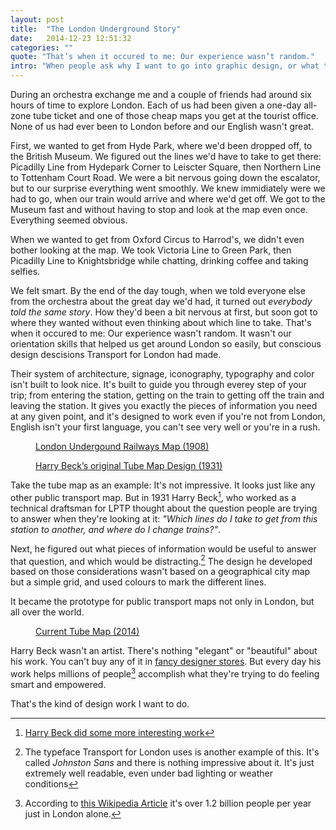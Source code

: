 ```yaml
---
layout: post
title:  "The London Underground Story"
date:   2014-12-23 12:51:32
categories: ""
quote: "That’s when it occured to me: Our experience wasn’t random."
intro: "When people ask why I want to go into graphic design, or what type of design I want to do, this is the story I like to tell them."
---
```


During an orchestra exchange me and a couple of friends had around six hours of time to explore London. Each of us had been given a one-day all-zone tube ticket and one of those cheap maps you get at the tourist office. None of us had ever been to London before and our English wasn't great. 

First, we wanted to get from Hyde Park, where we'd been dropped off, to the British Museum. We figured out the lines we'd have to take to get there: Picadilly Line from Hydepark Corner to Leiscter Square, then Northern Line to Tottenham Court Road. We were a bit nervous going down the escalator, but to our surprise everything went smoothly. We knew immidiately were we had to go, when our train would arrive and where we'd get off. We got to the Museum fast and without having to stop and look at the map even once. Everything seemed obvious.

When we wanted to get from Oxford Circus to Harrod's, we didn't even bother looking at the map. We took Victoria Line to Green Park, then Picadilly Line to Knightsbridge while chatting, drinking coffee and taking selfies.

We felt smart. By the end of the day tough, when we told everyone else from the orchestra about the great day we'd had, it turned out _everybody told the same story_. How they'd been a bit nervous at first, but soon got to where they wanted without even thinking about which line to take. That's when it occured to me: Our experience wasn't random. It wasn't our orientation skills that helped us get around London so easily, but conscious design descisions Transport for London had made.

Their system of architecture, signage, iconography, typography and color isn't built to look nice. It's built to guide you through everey step of your trip; from entering the station, getting on the train to getting off the train and leaving the station. It gives you exactly the pieces of information you need at any given point, and it's designed to work even if you're not from London, English isn't your first language, you can't see very well or you're in a rush.

<figure>
	<a href="http://commons.wikimedia.org/wiki/File:Tube_map_1908-2.jpg">London Undergound Railways Map (1908)</a>
</figure>
<figure>
	<a href="http://en.wikipedia.org/wiki/File:Beck_Map_1933.jpg">Harry Beck’s original Tube Map Design (1931)</a>
</figure>

Take the tube map as an example: It's not impressive. It looks just like any other public transport map. But in 1931 Harry Beck[^2], who worked as a technical draftsman for LPTP thought about the question people are trying to answer when they're looking at it: _"Which lines do I take to get from this station to another, and where do I change trains?"_.

Next, he figured out what pieces of information would be useful to answer that question, and which would be distracting.[^1] The design he developed based on those considerations wasn't based on a geographical city map but a simple grid, and used colours to mark the different lines.

It became the prototype for public transport maps not only in London, but all over the world.

<figure>
	<a href="https://www.tfl.gov.uk/cdn/static/cms/documents/standard-tube-map.pdf">Current Tube Map (2014)</a>
</figure>

Harry Beck wasn't an artist. There's nothing "elegant" or "beautiful" about his work. You can't buy any of it in [fancy designer stores](https://www.vitra.com/en-gb/living). But every day his work helps millions of people[^3] accomplish what they're trying to do feeling smart and empowered.

That's the kind of design work I want to do.

[^1]: The typeface Transport for London uses is another example of this. It's called _Johnston Sans_ and there is nothing impressive about it. It's just extremely well readable, even under bad lighting or weather conditions
[^2]: [Harry Beck did some more interesting work](http://en.wikipedia.org/wiki/Harry_Beck)
[^3]: According to [this Wikipedia Article](http://en.wikipedia.org/wiki/London_Underground) it's over 1.2 billion people per year just in London alone.